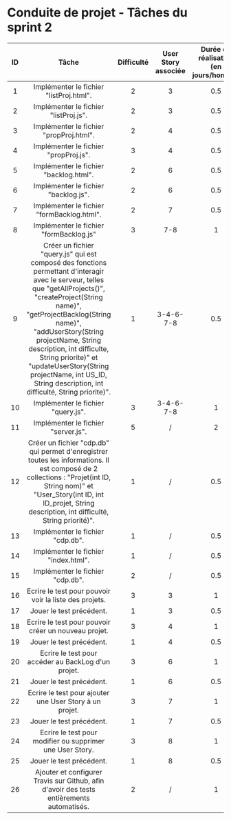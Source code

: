 # Conduite de projet - Tâches du sprint 2

| ID | Tâche | Difficulté | User Story associée | Durée de réalisation (en jours/homme) | Avancement | Développeur |
|:--:|:-----:|:----------:|:-------------------:|:-------------------------------------:|:----------:|:-----------:|
| 1 | Implémenter le fichier "listProj.html". | 2 | 3 | 0.5 | DOING | François |
| 2 | Implémenter le fichier "listProj.js". | 2 | 3 | 0.5 | DOING | François |
| 3 | Implémenter le fichier "propProj.html". | 2 | 4 | 0.5 | DOING | François |
| 4 | Implémenter le fichier "propProj.js". | 3 | 4 | 0.5 | DOING | François |
| 5 | Implémenter le fichier "backlog.html". | 2 | 6 | 0.5 | DOING | Maxime |
| 6 | Implémenter le fichier "backlog.js". | 2 | 6 | 0.5 | DOING | Maxime |
| 7 | Implémenter le fichier "formBacklog.html". | 2 | 7 | 0.5 | DOING | Maxime |
| 8 | Implémenter le fichier "formBacklog.js" | 3 | 7-8 | 1 | DOING | Maxime |
| 9 | Créer un fichier "query.js" qui est composé des fonctions permettant d'interagir avec le serveur, telles que "getAllProjects()", "createProject(String name)", "getProjectBacklog(String name)", "addUserStory(String projectName, String description, int difficulte, String priorite)" et "updateUserStory(String projectName, int US_ID, String description, int difficulté, String priorite)". | 1 | 3-4-6-7-8 | 0.5 | TODO | Charles |
| 10 | Implémenter le fichier "query.js". | 3 | 3-4-6-7-8 | 1 | TODO | Charles |
| 11 | Implémenter le fichier "server.js". | 5 | / | 2 | DOING | François |
| 12 | Créer un fichier "cdp.db" qui permet d'enregistrer toutes les informations. Il est composé de 2 collections : "Projet(int ID, String nom)" et "User_Story(int ID, int ID_projet, String description, int difficulté, String priorité)". | 1 | / | 0.5 | TODO | Charles |
| 13 | Implémenter le fichier "cdp.db". | 1 | / | 0.5 | TODO | Charles |
| 14 | Implémenter le fichier "index.html". | 1 | / | 0.5 | DOING | François |
| 15 | Implémenter le fichier "cdp.db". | 2 | / | 0.5 | TODO | Charles |
| 16 | Ecrire le test pour pouvoir voir la liste des projets. | 3 | 3 | 1 | TODO | Maxime |
| 17 | Jouer le test précédent. | 1 | 3 | 0.5 | TODO | Maxime |
| 18 | Ecrire le test pour pouvoir créer un nouveau projet. | 3 | 4 | 1 | TODO | Maxime |
| 19 | Jouer le test précédent. | 1 | 4 | 0.5 | TODO | Maxime |
| 20 | Ecrire le test pour accéder au BackLog d'un projet. | 3 | 6 | 1 | TODO | Maxime |
| 21 | Jouer le test précédent. | 1 | 6 | 0.5 | TODO | Maxime |
| 22 | Ecrire le test pour ajouter une User Story à un projet. | 3 | 7 | 1 | TODO | François |
| 23 | Jouer le test précédent. | 1 | 7 | 0.5 | TODO | François |
| 24 | Ecrire le test pour modifier ou supprimer une User Story. | 3 | 8 | 1 | TODO | Charles |
| 25 | Jouer le test précédent. | 1 | 8 | 0.5 | TODO | Charles |
| 26 | Ajouter et configurer Travis sur Github, afin d'avoir des tests entièrements automatisés. | 2 | / | 1 | TODO | François |